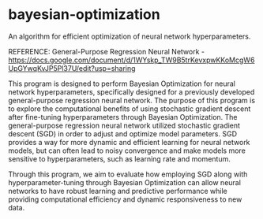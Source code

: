 # bayesian-optimization
An algorithm for efficient optimization of neural network hyperparameters.

REFERENCE: General-Purpose Regression Neural Network - https://docs.google.com/document/d/1WYskp_TW9B5trKevxpwKKoMcgW6UpGYwqKvJP5Pl37U/edit?usp=sharing

This program is designed to perform Bayesian Optimization for neural network hyperparameters, specifically designed for a previously developed general-purpose regression neural network. The purpose of this program is to explore the computational benefits of using stochastic gradient descent after fine-tuning hyperparameters through Bayesian Optimization. The general-purpose regression neural network utilized stochastic gradient descent (SGD) in order to adjust and optimize model parameters. SGD provides a way for more dynamic and efficient learning for neural network models, but can often lead to noisy convergence and make models more sensitive to hyperparameters, such as learning rate and momentum. 

Through this program, we aim to evaluate how employing SGD along with hyperparameter-tuning through Bayesian Optimization can allow neural networks to have robust learning and predictive performance while providing computational efficiency and dynamic responsiveness to new data.


